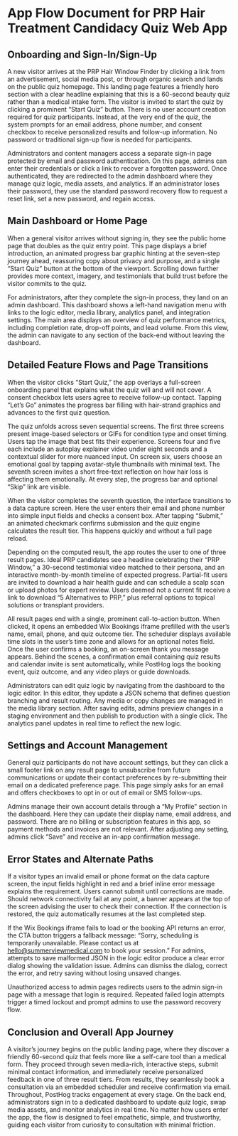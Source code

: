 # App Flow Document for PRP Hair Treatment Candidacy Quiz Web App

## Onboarding and Sign-In/Sign-Up
A new visitor arrives at the PRP Hair Window Finder by clicking a link from an advertisement, social media post, or through organic search and lands on the public quiz homepage. This landing page features a friendly hero section with a clear headline explaining that this is a 60-second beauty quiz rather than a medical intake form. The visitor is invited to start the quiz by clicking a prominent “Start Quiz” button. There is no user account creation required for quiz participants. Instead, at the very end of the quiz, the system prompts for an email address, phone number, and consent checkbox to receive personalized results and follow-up information. No password or traditional sign-up flow is needed for participants.

Administrators and content managers access a separate sign-in page protected by email and password authentication. On this page, admins can enter their credentials or click a link to recover a forgotten password. Once authenticated, they are redirected to the admin dashboard where they manage quiz logic, media assets, and analytics. If an administrator loses their password, they use the standard password recovery flow to request a reset link, set a new password, and regain access.

## Main Dashboard or Home Page
When a general visitor arrives without signing in, they see the public home page that doubles as the quiz entry point. This page displays a brief introduction, an animated progress bar graphic hinting at the seven-step journey ahead, reassuring copy about privacy and purpose, and a single “Start Quiz” button at the bottom of the viewport. Scrolling down further provides more context, imagery, and testimonials that build trust before the visitor commits to the quiz.

For administrators, after they complete the sign-in process, they land on an admin dashboard. This dashboard shows a left-hand navigation menu with links to the logic editor, media library, analytics panel, and integration settings. The main area displays an overview of quiz performance metrics, including completion rate, drop-off points, and lead volume. From this view, the admin can navigate to any section of the back-end without leaving the dashboard.

## Detailed Feature Flows and Page Transitions
When the visitor clicks “Start Quiz,” the app overlays a full-screen onboarding panel that explains what the quiz will and will not cover. A consent checkbox lets users agree to receive follow-up contact. Tapping “Let’s Go” animates the progress bar filling with hair-strand graphics and advances to the first quiz question.

The quiz unfolds across seven sequential screens. The first three screens present image-based selectors or GIFs for condition type and onset timing. Users tap the image that best fits their experience. Screens four and five each include an autoplay explainer video under eight seconds and a contextual slider for more nuanced input. On screen six, users choose an emotional goal by tapping avatar-style thumbnails with minimal text. The seventh screen invites a short free-text reflection on how hair loss is affecting them emotionally. At every step, the progress bar and optional “Skip” link are visible.

When the visitor completes the seventh question, the interface transitions to a data capture screen. Here the user enters their email and phone number into simple input fields and checks a consent box. After tapping “Submit,” an animated checkmark confirms submission and the quiz engine calculates the result tier. This happens quickly and without a full page reload.

Depending on the computed result, the app routes the user to one of three result pages. Ideal PRP candidates see a headline celebrating their “PRP Window,” a 30-second testimonial video matched to their persona, and an interactive month-by-month timeline of expected progress. Partial-fit users are invited to download a hair health guide and can schedule a scalp scan or upload photos for expert review. Users deemed not a current fit receive a link to download “5 Alternatives to PRP,” plus referral options to topical solutions or transplant providers.

All result pages end with a single, prominent call-to-action button. When clicked, it opens an embedded Wix Bookings iframe prefilled with the user’s name, email, phone, and quiz outcome tier. The scheduler displays available time slots in the user’s time zone and allows for an optional notes field. Once the user confirms a booking, an on-screen thank you message appears. Behind the scenes, a confirmation email containing quiz results and calendar invite is sent automatically, while PostHog logs the booking event, quiz outcome, and any video plays or guide downloads.

Administrators can edit quiz logic by navigating from the dashboard to the logic editor. In this editor, they update a JSON schema that defines question branching and result routing. Any media or copy changes are managed in the media library section. After saving edits, admins preview changes in a staging environment and then publish to production with a single click. The analytics panel updates in real time to reflect the new logic.

## Settings and Account Management
General quiz participants do not have account settings, but they can click a small footer link on any result page to unsubscribe from future communications or update their contact preferences by re-submitting their email on a dedicated preference page. This page simply asks for an email and offers checkboxes to opt in or out of email or SMS follow-ups.

Admins manage their own account details through a “My Profile” section in the dashboard. Here they can update their display name, email address, and password. There are no billing or subscription features in this app, so payment methods and invoices are not relevant. After adjusting any setting, admins click “Save” and receive an in-app confirmation message.

## Error States and Alternate Paths
If a visitor types an invalid email or phone format on the data capture screen, the input fields highlight in red and a brief inline error message explains the requirement. Users cannot submit until corrections are made. Should network connectivity fail at any point, a banner appears at the top of the screen advising the user to check their connection. If the connection is restored, the quiz automatically resumes at the last completed step.

If the Wix Bookings iframe fails to load or the booking API returns an error, the CTA button triggers a fallback message: “Sorry, scheduling is temporarily unavailable. Please contact us at hello@summerviewmedical.com to book your session.” For admins, attempts to save malformed JSON in the logic editor produce a clear error dialog showing the validation issue. Admins can dismiss the dialog, correct the error, and retry saving without losing unsaved changes.

Unauthorized access to admin pages redirects users to the admin sign-in page with a message that login is required. Repeated failed login attempts trigger a timed lockout and prompt admins to use the password recovery flow.

## Conclusion and Overall App Journey
A visitor’s journey begins on the public landing page, where they discover a friendly 60-second quiz that feels more like a self-care tool than a medical form. They proceed through seven media-rich, interactive steps, submit minimal contact information, and immediately receive personalized feedback in one of three result tiers. From results, they seamlessly book a consultation via an embedded scheduler and receive confirmation via email. Throughout, PostHog tracks engagement at every stage. On the back end, administrators sign in to a dedicated dashboard to update quiz logic, swap media assets, and monitor analytics in real time. No matter how users enter the app, the flow is designed to feel empathetic, simple, and trustworthy, guiding each visitor from curiosity to consultation with minimal friction.